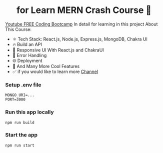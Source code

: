 <h1 align="center">for Learn MERN Crash Course 🚀</h1>

[Youtube FREE Coding Bootcamp](https://youtu.be/MDZC8VDZnV8?si=2TCVndluJxn9zbpo)
In detail for learning in this project
About This Course:

-   ⚛️ Tech Stack: React.js, Node.js, Express.js, MongoDB, Chakra UI
-   🔥 Build an API
-   📱 Responsive UI With React.js and ChakraUI
-   🐞 Error Handling
-   🌐 Deployment
-   🚀 And Many More Cool Features
-   ✅ if you would like to learn more [Channel](https://www.youtube.com/@asaprogrammer_)

### Setup .env file

```shell
MONGO_URI=...
PORT=3000
```

### Run this app locally

```shell
npm run build
```

### Start the app

```shell
npm run start
```

